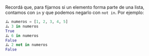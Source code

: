 Recordá que, para fijarnos si un elemento forma parte de una lista, contamos con `in` y que podemos negarlo con `not in`. Por ejemplo:

```python
ム numeros = [1, 2, 3, 4, 5]
ム 3 in numeros
True
ム 6 in numeros
False
ム 2 not in numeros
False
```